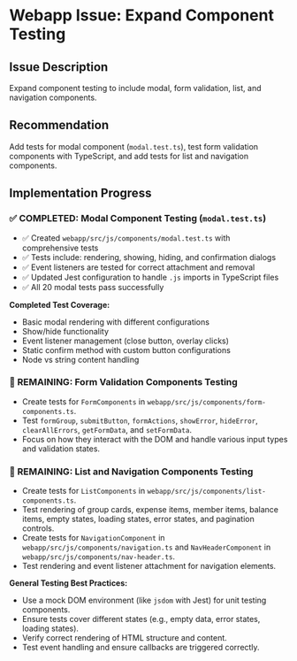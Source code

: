 # Webapp Issue: Expand Component Testing

## Issue Description

Expand component testing to include modal, form validation, list, and navigation components.

## Recommendation

Add tests for modal component (`modal.test.ts`), test form validation components with TypeScript, and add tests for list and navigation components.

## Implementation Progress

### ✅ COMPLETED: Modal Component Testing (`modal.test.ts`)
*   ✅ Created `webapp/src/js/components/modal.test.ts` with comprehensive tests
*   ✅ Tests include: rendering, showing, hiding, and confirmation dialogs
*   ✅ Event listeners are tested for correct attachment and removal
*   ✅ Updated Jest configuration to handle `.js` imports in TypeScript files
*   ✅ All 20 modal tests pass successfully

**Completed Test Coverage:**
- Basic modal rendering with different configurations
- Show/hide functionality
- Event listener management (close button, overlay clicks)
- Static confirm method with custom button configurations
- Node vs string content handling

### 🔄 REMAINING: Form Validation Components Testing
*   Create tests for `FormComponents` in `webapp/src/js/components/form-components.ts`.
*   Test `formGroup`, `submitButton`, `formActions`, `showError`, `hideError`, `clearAllErrors`, `getFormData`, and `setFormData`.
*   Focus on how they interact with the DOM and handle various input types and validation states.

### 🔄 REMAINING: List and Navigation Components Testing
*   Create tests for `ListComponents` in `webapp/src/js/components/list-components.ts`.
*   Test rendering of group cards, expense items, member items, balance items, empty states, loading states, error states, and pagination controls.
*   Create tests for `NavigationComponent` in `webapp/src/js/components/navigation.ts` and `NavHeaderComponent` in `webapp/src/js/components/nav-header.ts`.
*   Test rendering and event listener attachment for navigation elements.

**General Testing Best Practices:**
*   Use a mock DOM environment (like `jsdom` with Jest) for unit testing components.
*   Ensure tests cover different states (e.g., empty data, error states, loading states).
*   Verify correct rendering of HTML structure and content.
*   Test event handling and ensure callbacks are triggered correctly.
